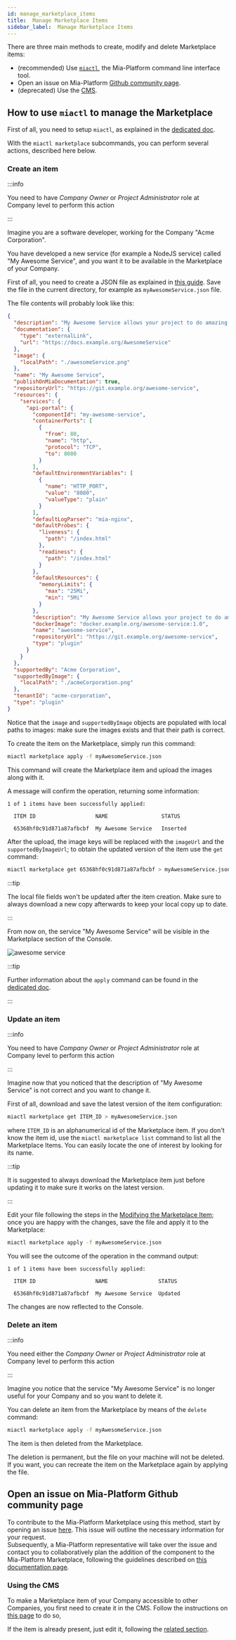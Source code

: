 ```yaml
---
id: manage_marketplace_items
title:  Manage Marketplace Items
sidebar_label:  Manage Marketplace Items
---
```


There are three main methods to create, modify and delete Marketplace items:

* (recommended) Use [`miactl`](/cli/miactl/10_overview.md), the Mia-Platform command line interface tool.
* Open an issue on Mia-Platform [Github community page](https://github.com/mia-platform/community).
* (deprecated) Use the [CMS](/business_suite/guide_cms.md).

## How to use `miactl` to manage the Marketplace


First of all, you need to setup `miactl`, as explained in the [dedicated doc](/cli/miactl/20_setup.md).

With the `miactl marketplace` subcommands, you can perform several actions, described here below.

### Create an item 

:::info

You need to have *Company Owner* or *Project Administrator* role at Company level to perform this action

:::

Imagine you are a software developer, working for the Company "Acme Corporation".

You have developed a new service (for example a NodeJS service) 
called "My Awesome Service", and you want it to be available in the Marketplace of your Company.

First of all, you need to create a JSON file as explained in [this guide](/marketplace/add_to_marketplace/contributing_overview.md#how-to-configure-a-new-component). 
Save the file in the current directory, for example as `myAwesomeService.json` file.

The file contents will probably look like this:
```json
{
  "description": "My Awesome Service allows your project to do amazing stuff!",
  "documentation": {
    "type": "externalLink",
    "url": "https://docs.example.org/AwesomeService"
  },
  "image": {
    "localPath": "./awesomeService.png"
  },
  "name": "My Awesome Service",
  "publishOnMiaDocumentation": true,
  "repositoryUrl": "https://git.example.org/awesome-service",
  "resources": {
    "services": {
      "api-portal": {
        "componentId": "my-awesome-service",
        "containerPorts": [
          {
            "from": 80,
            "name": "http",
            "protocol": "TCP",
            "to": 8080
          }
        ],
        "defaultEnvironmentVariables": [
          {
            "name": "HTTP_PORT",
            "value": "8080",
            "valueType": "plain"
          }
        ],
        "defaultLogParser": "mia-nginx",
        "defaultProbes": {
          "liveness": {
            "path": "/index.html"
          },
          "readiness": {
            "path": "/index.html"
          }
        },
        "defaultResources": {
          "memoryLimits": {
            "max": "25Mi",
            "min": "5Mi"
          }
        },
        "description": "My Awesome Service allows your project to do amazing stuff!",
        "dockerImage": "docker.example.org/awesome-service:1.0",
        "name": "awesome-service",
        "repositoryUrl": "https://git.example.org/awesome-service",
        "type": "plugin"
      }
    }
  },
  "supportedBy": "Acme Corporation",
  "supportedByImage": {
    "localPath": "./acmeCorporation.png"
  },
  "tenantId": "acme-corporation",
  "type": "plugin"
}
```

Notice that the `image` and `supportedByImage` objects are populated with local paths to images: make sure the images exists and that their path is correct.

To create the item on the Marketplace, simply run this command:

```sh
miactl marketplace apply -f myAwesomeService.json
```

This command will create the Marketplace item and upload the images along with it.

A message will confirm the operation, returning some information:
```
1 of 1 items have been successfully applied:

  ITEM ID                   NAME                 STATUS   

  65368hf0c91d871a87afbcbf  My Awesome Service   Inserted  
```

After the upload, the image keys will be replaced with the `imageUrl` and the `supportedByImageUrl`; to obtain the updated version of the item use the `get` command: 
```sh
miactl marketplace get 65368hf0c91d871a87afbcbf > myAwesomeService.json
```

:::tip

The local file fields won't be updated after the item creation.
Make sure to always download a new copy afterwards to keep your local copy up to date.

:::

From now on, the service "My Awesome Service" will be visible in the Marketplace section of the Console.

![awesome service](img/awesome_service.png)

:::tip

Further information about the `apply` command can be found in the [dedicated doc](/cli/miactl/30_commands.md#apply).

:::

### Update an item

:::info

You need to have *Company Owner* or *Project Administrator* role at Company level to perform this action

:::

Imagine now that you noticed that the description of "My Awesome Service" is not correct and you want to change it.

First of all, download and save the latest version of the item configuration:

```sh
miactl marketplace get ITEM_ID > myAwesomeService.json
```
where `ITEM_ID` is an alphanumerical id of the Marketplace item. If you don't know the item id, use the `miactl marketplace list` command to list all the Marketplace Items. You can easily locate the one of interest by looking for its name.

:::tip

It is suggested to always download the Marketplace item just before updating it to make sure it works on the latest version.

:::

Edit your file following the steps in the [Modifying the Marketplace Item](#enabling-the-visibility-to-all-companies); 
once you are happy with the changes, save the file and apply it to the Marketplace:

```sh
miactl marketplace apply -f myAwesomeService.json
```

You will see the outcome of the operation in the command output:
```
1 of 1 items have been successfully applied:

  ITEM ID                   NAME                STATUS   

  65368hf0c91d871a87afbcbf  My Awesome Service  Updated  
```

The changes are now reflected to the Console.

### Delete an item

:::info

You need either the *Company Owner* or *Project Administrator* role at Company level to perform this action

:::

Imagine you notice that the service "My Awesome Service" is no longer useful for your Company and so you want to delete it.

You can delete an item from the Marketplace by means of the `delete` command:

```sh
miactl marketplace apply -f myAwesomeService.json
```

The item is then deleted from the Marketplace. 

The deletion is permanent, but the file on your machine will not be deleted.
If you want, you can recreate the item on the Marketplace again by applying the file.



## Open an issue on Mia-Platform Github community page

To contribute to the Mia-Platform Marketplace using this method, start by opening an issue [here](https://github.com/mia-platform/community/issues/new?assignees=%40mia-platform%2Fsig-marketplace&labels=marketplace&projects=&template=marketplace-contribution.yaml&title=%5BNew+marketplace+item%5D%3A+). This issue will outline the necessary information for your request.  
Subsequently, a Mia-Platform representative will take over the issue and contact you to collaboratively plan the addition of the component to the Mia-Platform Marketplace, following the guidelines described on [this documentation page](/marketplace/add_to_marketplace/contributing_overview.md).

### Using the CMS

To make a Marketplace item of your Company accessible to other Companies, you first need to create it in the CMS. Follow the instructions on [this page](/marketplace/add_to_marketplace/contributing_overview.md#how-to-configure-a-new-component) to do so,

If the item is already present, just edit it, following the [related section](#enabling-the-visibility-to-all-companies).


